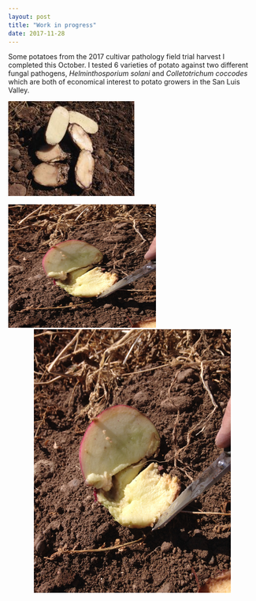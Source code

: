 ```yaml
---
layout: post
title: "Work in progress"
date: 2017-11-28
---
```


Some potatoes from the 2017 cultivar pathology field trial harvest I completed this October. I tested 6 varieties of potato against two different fungal pathogens, *Helminthosporium solani* and *Colletotrichum coccodes* which are both of economical interest to potato growers in the San Luis Valley.



![IMG_2211.JPG](/_posts/IMG_2211.JPG "Potato")


<IMG HEIGHT="250" WIDTH="300" src=/_posts/IMG_2214.JPG>
  
  <center>
<a href="/_posts/IMG_2214.JPG"><img src="/_posts/IMG_2214.JPG"width = "400"/></a</><p><center>
